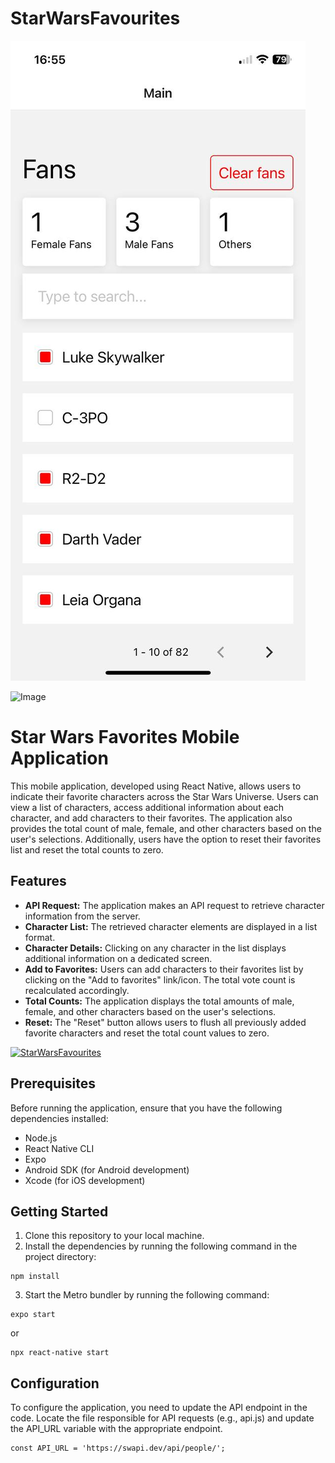 # StarWarsFavourites

<div>
  <img src="./assets/photo1.jpg" alt="Star Wars" style="max-width: 100%; height: auto;">
</div>

![Image](https://github.com/anastasiia-roiek/StarWarsFavourites/tree/master/assets/photo2.jpg)

# Star Wars Favorites Mobile Application

This mobile application, developed using React Native, allows users to indicate their favorite characters across the Star Wars Universe. Users can view a list of characters, access additional information about each character, and add characters to their favorites. The application also provides the total count of male, female, and other characters based on the user's selections. Additionally, users have the option to reset their favorites list and reset the total counts to zero.

## Features

- **API Request:** The application makes an API request to retrieve character information from the server.
- **Character List:** The retrieved character elements are displayed in a list format.
- **Character Details:** Clicking on any character in the list displays additional information on a dedicated screen.
- **Add to Favorites:** Users can add characters to their favorites list by clicking on the "Add to favorites" link/icon. The total vote count is recalculated accordingly.
- **Total Counts:** The application displays the total amounts of male, female, and other characters based on the user's selections.
- **Reset:** The "Reset" button allows users to flush all previously added favorite characters and reset the total count values to zero.

[![StarWarsFavourites](https://img.youtube.com/vi/IKirmHw-18o/0.jpg)](https://www.youtube.com/watch?v=IKirmHw-18o)

## Prerequisites

Before running the application, ensure that you have the following dependencies installed:

- Node.js
- React Native CLI
- Expo
- Android SDK (for Android development)
- Xcode (for iOS development)

## Getting Started

1. Clone this repository to your local machine.
2. Install the dependencies by running the following command in the project directory:

```shell
npm install
```

3. Start the Metro bundler by running the following command:
 ```shell
 expo start
 ```

 or

 ```shell
 npx react-native start
 ```


## Configuration

To configure the application, you need to update the API endpoint in the code. Locate the file responsible for API requests (e.g., api.js) and update the API_URL variable with the appropriate endpoint.

```shell
const API_URL = 'https://swapi.dev/api/people/';
```